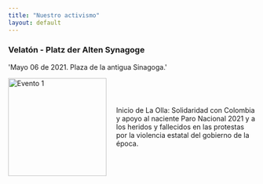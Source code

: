 ```yaml
---
title: "Nuestro activismo"
layout: default
---
```


### Velatón - Platz der Alten Synagoge
'Mayo 06 de 2021. Plaza de la antigua Sinagoga.'

<div style="display: flex; align-items: center;">
  <img src="{{ site.baseurl }}/assets/images/velaton_06052021.JPG" alt="Evento 1" style="width: 200px; margin-right: 20px;">
  <p>
    Inicio de La Olla: Solidaridad con Colombia y apoyo al naciente Paro Nacional 2021 y a los heridos y fallecidos en las protestas por la violencia estatal del gobierno de la época.
  </p>
</div>
